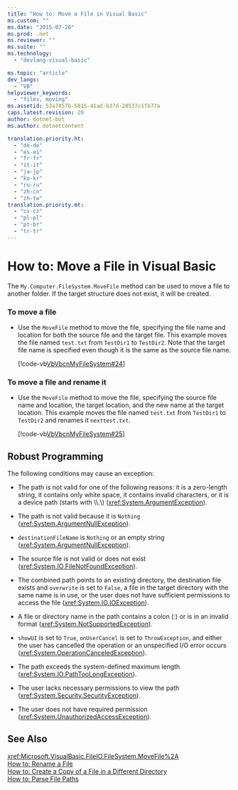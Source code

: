 ```yaml
---
title: "How to: Move a File in Visual Basic"
ms.custom: ""
ms.date: "2015-07-20"
ms.prod: .net
ms.reviewer: ""
ms.suite: ""
ms.technology: 
  - "devlang-visual-basic"

ms.topic: "article"
dev_langs: 
  - "VB"
helpviewer_keywords: 
  - "files, moving"
ms.assetid: 53a7457b-5815-41ad-b37d-28537c1fb77a
caps.latest.revision: 20
author: dotnet-bot
ms.author: dotnetcontent

translation.priority.ht: 
  - "de-de"
  - "es-es"
  - "fr-fr"
  - "it-it"
  - "ja-jp"
  - "ko-kr"
  - "ru-ru"
  - "zh-cn"
  - "zh-tw"
translation.priority.mt: 
  - "cs-cz"
  - "pl-pl"
  - "pt-br"
  - "tr-tr"
---
```

# How to: Move a File in Visual Basic
The `My.Computer.FileSystem.MoveFile` method can be used to move a file to another folder. If the target structure does not exist, it will be created.  
  
### To move a file  
  
-   Use the `MoveFile` method to move the file, specifying the file name and location for both the source file and the target file. This example moves the file named `test.txt` from `TestDir1` to `TestDir2`. Note that the target file name is specified even though it is the same as the source file name.  
  
     [!code-vb[VbVbcnMyFileSystem#24](../../../../visual-basic/developing-apps/programming/drives-directories-files/codesnippet/VisualBasic/how-to-move-a-file_1.vb)]  
  
### To move a file and rename it  
  
-   Use the `MoveFile` method to move the file, specifying the source file name and location, the target location, and the new name at the target location. This example moves the file named `test.txt` from `TestDir1` to `TestDir2` and renames it `nexttest.txt`.  
  
     [!code-vb[VbVbcnMyFileSystem#25](../../../../visual-basic/developing-apps/programming/drives-directories-files/codesnippet/VisualBasic/how-to-move-a-file_2.vb)]  
  
## Robust Programming  
 The following conditions may cause an exception:  
  
-   The path is not valid for one of the following reasons: it is a zero-length string, it contains only white space, it contains invalid characters, or it is a device path (starts with \\\\.\\) (<xref:System.ArgumentException>).  
  
-   The path is not valid because it is `Nothing` (<xref:System.ArgumentNullException>).  
  
-   `destinationFileName` is `Nothing` or an empty string (<xref:System.ArgumentNullException>).  
  
-   The source file is not valid or does not exist (<xref:System.IO.FileNotFoundException>).  
  
-   The combined path points to an existing directory, the destination file exists and `overwrite` is set to `False`, a file in the target directory with the same name is in use, or the user does not have sufficient permissions to access the file (<xref:System.IO.IOException>).  
  
-   A file or directory name in the path contains a colon (:) or is in an invalid format (<xref:System.NotSupportedException>).  
  
-   `showUI` is set to `True`, `onUserCancel` is set to `ThrowException`, and either the user has cancelled the operation or an unspecified I/O error occurs (<xref:System.OperationCanceledException>).  
  
-   The path exceeds the system-defined maximum length (<xref:System.IO.PathTooLongException>).  
  
-   The user lacks necessary permissions to view the path (<xref:System.Security.SecurityException>).  
  
-   The user does not have required permission (<xref:System.UnauthorizedAccessException>).  
  
## See Also  
 <xref:Microsoft.VisualBasic.FileIO.FileSystem.MoveFile%2A>   
 [How to: Rename a File](../../../../visual-basic/developing-apps/programming/drives-directories-files/how-to-rename-a-file.md)   
 [How to: Create a Copy of a File in a Different Directory](../../../../visual-basic/developing-apps/programming/drives-directories-files/how-to-create-a-copy-of-a-file-in-a-different-directory.md)   
 [How to: Parse File Paths](../../../../visual-basic/developing-apps/programming/drives-directories-files/how-to-parse-file-paths.md)
